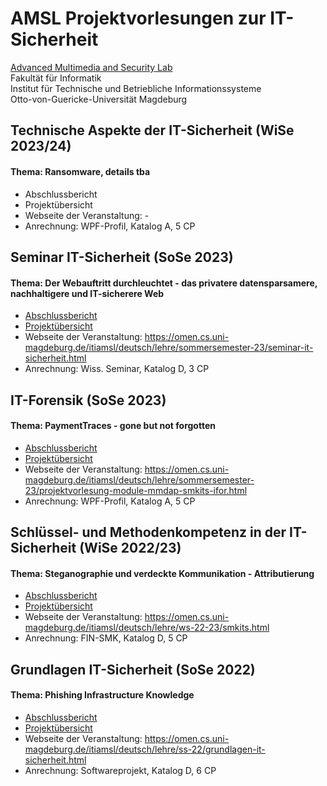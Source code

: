 # AMSL Projektvorlesungen zur IT-Sicherheit
[Advanced Multimedia and Security Lab](https://omen.cs.uni-magdeburg.de/itiamsl/)  
Fakultät für Informatik  
Institut für Technische und Betriebliche Informationssysteme  
Otto-von-Guericke-Universität Magdeburg

## Technische Aspekte der IT-Sicherheit (WiSe 2023/24)
#### Thema: Ransomware, details tba
- Abschlussbericht
- Projektübersicht
- Webseite der Veranstaltung: -
- Anrechnung: WPF-Profil, Katalog A, 5 CP

## Seminar IT-Sicherheit (SoSe 2023)
#### Thema: **Der Webauftritt durchleuchtet - das privatere datensparsamere, nachhaltigere und IT-sicherere Web**
- [Abschlussbericht](https://raw.githubusercontent.com/birne420/amsl-it-security-projects/main/SITSEC1/sitsec1-webauftrittdurchleuchtet.pdf)
- [Projektübersicht](./SITSEC1/README.md)
- Webseite der Veranstaltung: https://omen.cs.uni-magdeburg.de/itiamsl/deutsch/lehre/sommersemester-23/seminar-it-sicherheit.html
- Anrechnung: Wiss. Seminar, Katalog D, 3 CP

## IT-Forensik (SoSe 2023)
#### Thema: **PaymentTraces - gone but not forgotten**
- [Abschlussbericht](https://raw.githubusercontent.com/birne420/amsl-it-security-projects/main/IFOR2/ifor2-paymenttraces.pdf)
- [Projektübersicht](./IFOR2/README.md)
- Webseite der Veranstaltung: https://omen.cs.uni-magdeburg.de/itiamsl/deutsch/lehre/sommersemester-23/projektvorlesung-module-mmdap-smkits-ifor.html
- Anrechnung: WPF-Profil, Katalog A, 5 CP

## Schlüssel- und Methodenkompetenz in der IT-Sicherheit (WiSe 2022/23)
#### Thema: **Steganographie und verdeckte Kommunikation - Attributierung**
- [Abschlussbericht](https://raw.githubusercontent.com/birne420/amsl-it-security-projects/main/SMKITS5/smkits5-stegodetect.pdf)
- [Projektübersicht](./SMKITS5/README.md)
- Webseite der Veranstaltung: https://omen.cs.uni-magdeburg.de/itiamsl/deutsch/lehre/ws-22-23/smkits.html
- Anrechnung: FIN-SMK, Katalog D, 5 CP

## Grundlagen IT-Sicherheit (SoSe 2022)
#### Thema: **Phishing Infrastructure Knowledge**
- [Abschlussbericht](https://raw.githubusercontent.com/birne420/amsl-it-security-projects/main/GITS1/gits1-phishinginfrastructureknowledge.pdf)
- [Projektübersicht](./GITS1/README.md)
- Webseite der Veranstaltung: https://omen.cs.uni-magdeburg.de/itiamsl/deutsch/lehre/ss-22/grundlagen-it-sicherheit.html
- Anrechnung: Softwareprojekt, Katalog D, 6 CP

